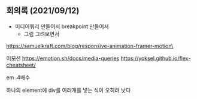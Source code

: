 ## 회의록 (2021/09/12)

- 미디어쿼리 만들어서 breakpoint 만들어서
	- 그림 그려보면서


https://samuelkraft.com/blog/responsive-animation-framer-motion\

이모션 https://emotion.sh/docs/media-queries
https://yoksel.github.io/flex-cheatsheet/

em .4배수

하나의 element에 div를 여러개를 넣는 식이 오히려 낫다

